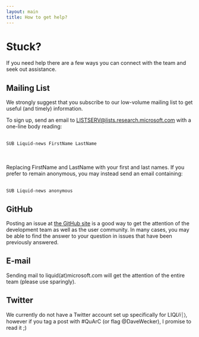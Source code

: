 ```yaml
---
layout: main
title: How to get help?
---
```


# Stuck?
If you need help there are a few ways you can connect with the team and seek out assistance.

## Mailing List
We strongly suggest that you subscribe to our low-volume mailing list to get useful (and timely) information.

To sign up, send an email to LISTSERV@lists.research.microsoft.com with a one-line body reading:<br><br>
```
SUB Liquid-news FirstName LastName
```
<br><br>
Replacing FirstName and LastName with your first and last names.
If you prefer to remain anonymous, you may instead send an email containing:<br><br>
```
SUB Liquid-news anonymous
```

## GitHub
Posting an issue at [the GitHub site](http://github.com/StationQ/Liquid/issues) is a good way to get the attention of the development team as well as the user community. In many cases, you may be able to find the answer to your question in issues that have been previously answered.

## E-mail
Sending mail to liquid(at)microsoft.com will get the attention of the entire team (please use sparingly).

## Twitter
We currently do not have a Twitter account set up specifically for LIQ&#x1D448;&#x1D456;&#x23D0;&#x232A;, however if you tag a post with #QuArC (or flag @DaveWecker), I promise to read it ;)

<script src="//ajax.aspnetcdn.com/ajax/knockout/knockout-3.3.0.js"></script>
<script src="//cdnjs.cloudflare.com/ajax/libs/moment.js/2.10.3/moment.min.js"></script>
<script src="/js/meetup-ko.js"></script>

